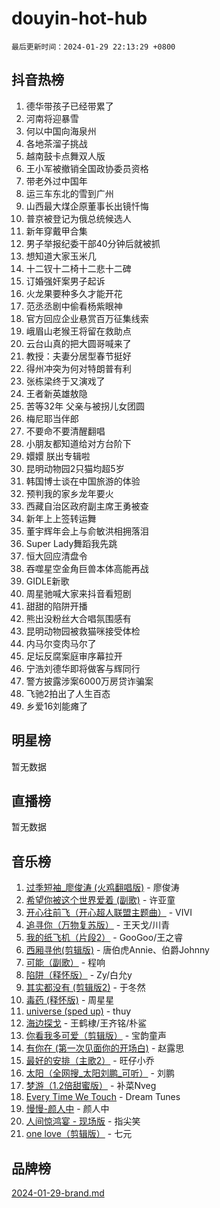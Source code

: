 # douyin-hot-hub

`最后更新时间：2024-01-29 22:13:29 +0800`

## 抖音热榜

1. 德华带孩子已经带累了
1. 河南将迎暴雪
1. 何以中国向海泉州
1. 各地茶溜子挑战
1. 越南鼓卡点舞双人版
1. 王小军被撤销全国政协委员资格
1. 带老外过中国年
1. 运三车东北的雪到广州
1. 山西最大煤企原董事长出镜忏悔
1. 普京被登记为俄总统候选人
1. 新年穿戴甲合集
1. 男子举报纪委干部40分钟后就被抓
1. 想知道大家玉米几
1. 十二钗十二椅十二悲十二碑
1. 订婚强奸案男子起诉
1. 火龙果要种多久才能开花
1. 范丞丞剧中偷看杨紫眼神
1. 官方回应企业悬赏百万征集线索
1. 峨眉山老猴王将留在救助点
1. 云台山真的把大圆哥喊来了
1. 教授：夫妻分居型春节挺好
1. 得州冲突为何对特朗普有利
1. 张栋梁终于又演戏了
1. 王者新英雄敖隐
1. 苦等32年 父亲与被拐儿女团圆
1. 梅尼耶当伴郎
1. 不要命不要清醒翻唱
1. 小朋友都知道给对方台阶下
1. 嬛嬛 朕出专辑啦
1. 昆明动物园2只猫均超5岁
1. 韩国博士谈在中国旅游的体验
1. 预判我的家乡龙年要火
1. 西藏自治区政府副主席王勇被查
1. 新年上上签转运舞
1. 董宇辉年会上与俞敏洪相拥落泪
1. Super Lady舞蹈我先跳
1. 恒大回应清盘令
1. 吞噬星空金角巨兽本体高能再战
1. GIDLE新歌
1. 周星驰喊大家来抖音看短剧
1. 甜甜的陷阱开播
1. 熊出没粉丝大合唱氛围感有
1. 昆明动物园被救猫咪接受体检
1. 内马尔变肉马尔了
1. 足坛反腐案庭审序幕拉开
1. 宁浩刘德华即将做客与辉同行
1. 警方披露涉案6000万房贷诈骗案
1. 飞驰2拍出了人生百态
1. 乡爱16刘能瘫了

## 明星榜

暂无数据

## 直播榜

暂无数据

## 音乐榜

1. [过季短袖_廖俊涛 (火鸡翻唱版)](https://sf86-cdn-tos.douyinstatic.com/obj/tos-cn-ve-2774/ogQVJl0tRBKxQgZji7YClFEBrVDeHpPTWfCZbQ) - 廖俊涛
1. [希望你被这个世界爱着 (副歌)](https://sf86-cdn-tos.douyinstatic.com/obj/tos-cn-ve-2774/oUHCmWQfZlE3QQBKBeD8rCFLpJzPgCpImhsxMt) - 许亚童
1. [开心往前飞（开心超人联盟主题曲）](https://sf3-cdn-tos.douyinstatic.com/obj/tos-cn-ve-2774/9d8fb7c82cf1421fb93a9fe925275e0a) - VIVI
1. [追寻你（万物复苏版）](https://sf86-cdn-tos.douyinstatic.com/obj/tos-cn-ve-2774/oYeAZJsbjIDit9APmBg8u6uDUQnHmoCf3gbo74) - 王天戈/川青
1. [我的纸飞机（片段2）](https://sf6-cdn-tos.douyinstatic.com/obj/tos-cn-ve-2774/oM2ZrKcg2CD5AeRB2gkeXOFB1IxAGJdZPazYHf) - GooGoo/王之睿
1. [西厢寻他(剪辑版)](https://sf86-cdn-tos.douyinstatic.com/obj/tos-cn-ve-2774/oUsAVfAQKlRNxEv5qxvIB8o5qmIWUcXbzJKJhw) - 唐伯虎Annie、伯爵Johnny
1. [可能（副歌）](https://sf86-cdn-tos.douyinstatic.com/obj/tos-cn-ve-2774/cde1731888894259b333569393c2fb51) - 程响
1. [陷阱（释怀版）](https://sf86-cdn-tos.douyinstatic.com/obj/tos-cn-ve-2774/oE8C21LeZrzKLDFfQYgMzx4GAIHageG5IzayY7) - Zy/白允y
1. [其实都没有 (剪辑版2)](https://sf3-cdn-tos.douyinstatic.com/obj/tos-cn-ve-2774/oEBNQenHZtBhxYjGgUDQk0BCHTigQafgFlbQ7k) - 于冬然
1. [毒药 (释怀版)](https://sf6-cdn-tos.douyinstatic.com/obj/tos-cn-ve-2774/oYILMEAzspdZBIzy4frJNB8ZHPHWAhiwowd4Ad) - 周星星
1. [universe (sped up)](https://sf3-cdn-tos.douyinstatic.com/obj/tos-cn-ve-2774/oIQnurQLDCsdYeegkM4CKuVb23MZBXtX6QB8bv) - thuy
1. [海边探戈](https://sf86-cdn-tos.douyinstatic.com/obj/tos-cn-ve-2774/os9gE0VQCGqt6VQkZDyBBYvfSDY0QFe3vVmubn) - 王鹤棣/王齐铭/朴鲨
1. [你看我多可爱（剪辑版）](https://sf3-cdn-tos.douyinstatic.com/obj/tos-cn-ve-2774/018d241ee66a4a189b2fa9ea2fe3363d) - 宝韵童声
1. [有你在 (第一次见面你的开场白)](https://sf86-cdn-tos.douyinstatic.com/obj/tos-cn-ve-2774/oAthrQ3ClJBfI57uBoFEgNDYtNCZ0TSYQQfxQ0) - 赵露思
1. [最好的安排（主歌2）](https://sf86-cdn-tos.douyinstatic.com/obj/tos-cn-ve-2774/oMMZX1DuHpMwgoDztBmZswgQnbCeeANZxBHkFY) - 旺仔小乔
1. [太阳（全网搜_太阳刘鹏_可听）](https://sf86-cdn-tos.douyinstatic.com/obj/tos-cn-ve-2774/ogWbyIQnlBFImVbeDocRdCIYtBHlbJXgfZMvgz) - 刘鹏
1. [梦游（1.2倍甜蜜版）](https://sf86-cdn-tos.douyinstatic.com/obj/tos-cn-ve-2774/o4gyAUm8hwufoEABmwVIiQtHsFuGzAEEWtNMzo) - 补菜Nveg
1. [Every Time We Touch](https://sf3-cdn-tos.douyinstatic.com/obj/tos-cn-ve-2774/ogN6lUKQeBBfEVhIOMikG1CcJjugxk1tztZyhP) - Dream Tunes
1. [慢慢-颜人中](https://sf86-cdn-tos.douyinstatic.com/obj/tos-cn-ve-2774/ocjHNfBXdBxQNC8ZGAeoLMFTUgtBg8bkExunDC) - 颜人中
1. [人间惊鸿宴 - 现场版](https://sf86-cdn-tos.douyinstatic.com/obj/tos-cn-ve-2774/osF4mrPePAf2Yv8Wfr5fATCHZwL5h1QiGQAKwz) - 指尖笑
1. [one love（剪辑版）](https://sf3-cdn-tos.douyinstatic.com/obj/tos-cn-ve-2774/o4utbbKzHedACBQ0bkG7ZBgUvDQzbBDnYd1f1k) - 七元

## 品牌榜

[2024-01-29-brand.md](2024-01-29-brand.md)
